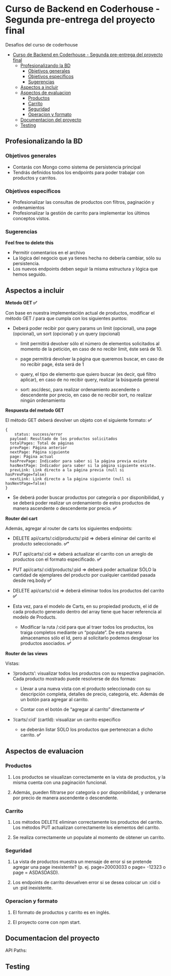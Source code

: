 # Curso de Backend en Coderhouse - Segunda pre-entrega del proyecto final

Desafios del curso de coderhouse

- [Curso de Backend en Coderhouse - Segunda pre-entrega del proyecto final](#curso-de-backend-en-coderhouse---segunda-pre-entrega-del-proyecto-final)
  - [Profesionalizando la BD](#profesionalizando-la-bd)
    - [Objetivos generales](#objetivos-generales)
    - [Objetivos específicos](#objetivos-específicos)
    - [Sugerencias](#sugerencias)
  - [Aspectos a incluir](#aspectos-a-incluir)
  - [Aspectos de evaluacion](#aspectos-de-evaluacion)
    - [Productos](#productos)
    - [Carrito](#carrito)
    - [Seguridad](#seguridad)
    - [Operacion y formato](#operacion-y-formato)
  - [Documentacion del proyecto](#documentacion-del-proyecto)
  - [Testing](#testing)


## Profesionalizando la BD

### Objetivos generales

- Contarás con Mongo como sistema de persistencia principal
- Tendrás definidos todos los endpoints para poder trabajar con productos y carritos.

### Objetivos específicos

- Profesionalizar las consultas de productos con filtros, paginación y ordenamientos
- Profesionalizar la gestión de carrito para implementar los últimos conceptos vistos.

### Sugerencias

**Feel free to delete this**

- Permitir comentarios en el archivo
- La lógica del negocio que ya tienes hecha no debería cambiar, sólo su persistencia. 
- Los nuevos endpoints deben seguir la misma estructura y lógica que hemos seguido. 

## Aspectos a incluir

**Metodo GET ✅**

Con base en nuestra implementación actual de productos, modificar el método GET / para que cumpla con los siguientes puntos:

  - Deberá poder recibir por query params un limit (opcional), una page (opcional), un sort (opcional) y un query (opcional)

    * limit permitirá devolver sólo el número de elementos solicitados al momento de la petición, en caso de no recibir limit, éste será de 10.
    
    * page permitirá devolver la página que queremos buscar, en caso de no recibir page, ésta será de 1

    * query, el tipo de elemento que quiero buscar (es decir, qué filtro aplicar), en caso de no recibir query, realizar la búsqueda general
    
    * sort: asc/desc, para realizar ordenamiento ascendente o descendente por precio, en caso de no recibir sort, no realizar ningún ordenamiento

**Respuesta del metodo GET**

El método GET deberá devolver un objeto con el siguiente formato: **✅**

```
{
	status: success/error
  payload: Resultado de los productos solicitados
  totalPages: Total de páginas
  prevPage: Página anterior
  nextPage: Página siguiente
  page: Página actual
  hasPrevPage: Indicador para saber si la página previa existe
  hasNextPage: Indicador para saber si la página siguiente existe.
  prevLink: Link directo a la página previa (null si hasPrevPage=false)
  nextLink: Link directo a la página siguiente (null si hasNextPage=false)
}
```

  - Se deberá poder buscar productos por categoría o por disponibilidad, y se deberá poder realizar un ordenamiento de estos productos de manera ascendente o descendente por precio. **✅**

**Router del cart**

Además, agregar al router de carts los siguientes endpoints:

    
  - DELETE api/carts/:cid/products/:pid => deberá eliminar del carrito el producto seleccionado. **✅'**
  
  - PUT api/carts/:cid => deberá actualizar el carrito con un arreglo de productos con el formato especificado. **✅**
  
  - PUT api/carts/:cid/products/:pid => deberá poder actualizar SÓLO la cantidad de ejemplares del producto por cualquier cantidad pasada desde req.body **✅**
  
  - DELETE api/carts/:cid => deberá eliminar todos los productos del carrito **✅**
  
  - Esta vez, para el modelo de Carts, en su propiedad products, el id de cada producto generado dentro del array tiene que hacer referencia al modelo de Products. 
    
    * Modificar la ruta /:cid para que al traer todos los productos, los traiga completos mediante un “populate”. De esta manera almacenamos sólo el Id, pero al solicitarlo podemos desglosar los productos asociados. **✅**

**Router de las views**

Vistas:

  - ‘/products’: visualizar todos los productos con su respectiva paginación. Cada producto mostrado puede resolverse de dos formas:

    * Llevar a una nueva vista con el producto seleccionado con su descripción completa, detalles de precio, categoría, etc. Además de un botón para agregar al carrito.
      
    * Contar con el botón de “agregar al carrito” directamente **✅**

  - ‘/carts/:cid' (cartId): visualizar un carrito específico
    
    * se deberán listar SOLO los productos que pertenezcan a dicho carrito.  **✅**


## Aspectos de evaluacion

### Productos

1. Los productos se visualizan correctamente en la vista de productos, y la misma cuenta con una paginación funcional. 

2. Además, pueden filtrarse por categoría o por disponibilidad, y ordenarse por precio de manera ascendente o descendente.	

### Carrito

1. Los métodos DELETE eliminan correctamente los productos del carrito. Los métodos PUT actualizan correctamente los elementos del carrito. 

2. Se realiza correctamente un populate al momento de obtener un carrito.

### Seguridad

1. La vista de productos muestra un mensaje de error si se pretende agregar una page inexistente? (p. ej. page=20003033 o page= -12323 o page = ASDASDASD).

2. Los endpoints de carrito devuelven error si se desea colocar un :cid o un :pid inexistente.	

### Operacion y formato

1. El formato de productos y carrito es en inglés. 

2. El proyecto corre con npm start.	

## Documentacion del proyecto

API Paths:



## Testing
